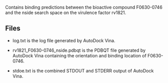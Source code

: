 Contains binding predictions between the bioactive compound F0630-0746 and the nside search space on the virulence factor rv1821.

## Files

- log.txt is the log file generated by AutoDock Vina.

- rv1821_F0630-0746_nside.pdbqt is the PDBQT file generated by AutoDock Vina containing the orientation and binding location of F0630-0746.

- stdoe.txt is the combined STDOUT and STDERR output of AutoDock Vina.

